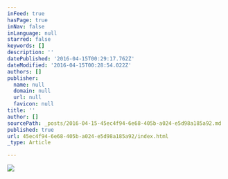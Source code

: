 ```yaml
---
inFeed: true
hasPage: true
inNav: false
inLanguage: null
starred: false
keywords: []
description: ''
datePublished: '2016-04-15T00:29:17.762Z'
dateModified: '2016-04-15T00:28:54.022Z'
authors: []
publisher:
  name: null
  domain: null
  url: null
  favicon: null
title: ''
author: []
sourcePath: _posts/2016-04-15-45ec4f94-6e68-405b-a024-e5d98a185a92.md
published: true
url: 45ec4f94-6e68-405b-a024-e5d98a185a92/index.html
_type: Article

---
```

![](https://the-grid-user-content.s3-us-west-2.amazonaws.com/f60243ce-7c76-4d74-9a50-68c8c1e19ad9.jpg)